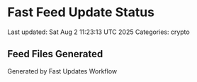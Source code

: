 # Fast Feed Update Status
Last updated: Sat Aug  2 11:23:13 UTC 2025
Categories: crypto

## Feed Files Generated

Generated by Fast Updates Workflow
